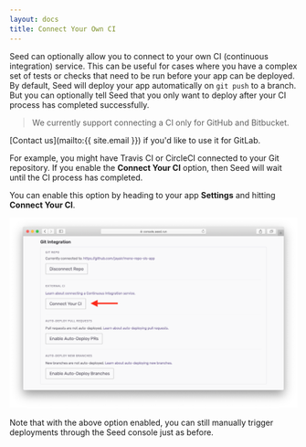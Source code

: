 ```yaml
---
layout: docs
title: Connect Your Own CI
---
```


Seed can optionally allow you to connect to your own CI (continuous integration) service. This can be useful for cases where you have a complex set of tests or checks that need to be run before your app can be deployed. By default, Seed will deploy your app automatically on `git push` to a branch. But you can optionally tell Seed that you only want to deploy after your CI process has completed successfully.

> We currently support connecting a CI only for GitHub and Bitbucket.

[Contact us](mailto:{{ site.email }}) if you'd like to use it for GitLab.

For example, you might have Travis CI or CircleCI connected to your Git repository. If you enable the **Connect Your CI** option, then Seed will wait until the CI process has completed.

You can enable this option by heading to your app **Settings** and hitting **Connect Your CI**.

![Connect your CI setting](/assets/docs/connect-your-own-ci/connect-your-ci-setting.png)

Note that with the above option enabled, you can still manually trigger deployments through the Seed console just as before.
